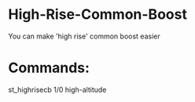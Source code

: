 # High-Rise-Common-Boost
You can make 'high rise' common boost easier

# Commands:

st_highrisecb 1/0
high-altitude
